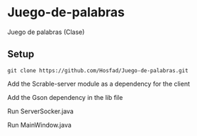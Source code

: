 # Juego-de-palabras
Juego de palabras (Clase)

## Setup
```
git clone https://github.com/Hosfad/Juego-de-palabras.git
```
Add the Scrable-server module as a dependency for the client 

Add the Gson dependency in the lib file 

Run ServerSocker.java

Run MainWindow.java
